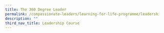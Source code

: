 ```yaml
---
title: The 360 Degree Leader
permalink: /compassionate-leaders/learning-for-life-programme/leadership-course/the-360-degree-leader/
description: ""
third_nav_title: Leadership Course
---
```

